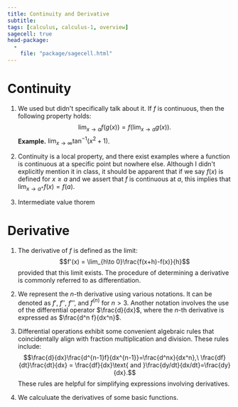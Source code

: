 ```yaml
---
title: Continuity and Derivative
subtitle: 
tags: [calculus, calculus-1, overview]
sagecell: true
head-package:
  -
    file: "package/sagecell.html"
---
```


# Continuity

1. We used but didn't specifically talk about it. If $f$ is continuous, then the following property holds: $$\lim_{x\to a}f(g(x)) = f(\lim_{x\to a}g(x)).$$
**Example.** $\displaystyle\lim_{x\to\infty}\tan^{-1}(x^2+1)$.

2. Continuity is a local property, and there exist examples where a function is continuous at a specific point but nowhere else. Although I didn't explicitly mention it in class, it should be apparent that if we say $f(x)$ is defined for $x \geq a$ and we assert that $f$ is continuous at $a$, this implies that $\lim_{x\to a^{+}}f(x)=f(a)$.

3. Intermediate value thorem

# Derivative

1. The derivative of $f$ is defined as the limit: $$f'(x) = \lim_{h\to 0}\frac{f(x+h)-f(x)}{h}$$ provided that this limit exists. The procedure of determining a derivative is commonly referred to as differentiation.

2. We represent the $n$-th derivative using various notations. It can be denoted as $f'$, $f''$, $f'''$, and $f^{(n)}$ for $n>3$. Another notation involves the use of the differential operator $\frac{d}{dx}$, where the $n$-th derivative is expressed as $\frac{d^n f}{dx^n}$.

3. Differential operations exhibit some convenient algebraic rules that coincidentally align with fraction multiplication and division. These rules include: $$\frac{d}{dx}\frac{d^{n-1}f}{dx^{n-1}}=\frac{d^nx}{dx^n},\ \frac{df}{dt}\frac{dt}{dx} = \frac{df}{dx}\text{ and }\frac{dy/dt}{dx/dt}=\frac{dy}{dx}.$$ These rules are helpful for simplifying expressions involving derivatives.

4. We calculuate the derivatives of some basic functions.